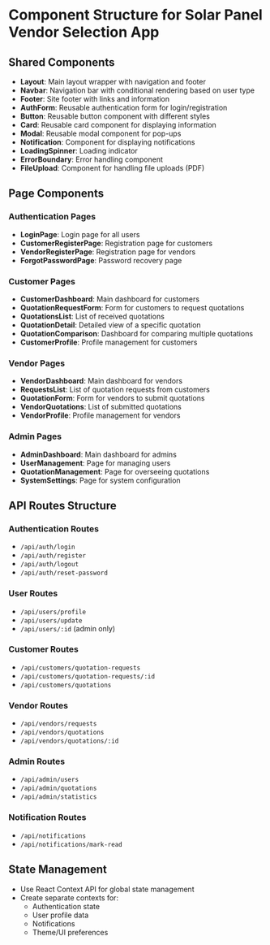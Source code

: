 # Component Structure for Solar Panel Vendor Selection App

## Shared Components
- **Layout**: Main layout wrapper with navigation and footer
- **Navbar**: Navigation bar with conditional rendering based on user type
- **Footer**: Site footer with links and information
- **AuthForm**: Reusable authentication form for login/registration
- **Button**: Reusable button component with different styles
- **Card**: Reusable card component for displaying information
- **Modal**: Reusable modal component for pop-ups
- **Notification**: Component for displaying notifications
- **LoadingSpinner**: Loading indicator
- **ErrorBoundary**: Error handling component
- **FileUpload**: Component for handling file uploads (PDF)

## Page Components

### Authentication Pages
- **LoginPage**: Login page for all users
- **CustomerRegisterPage**: Registration page for customers
- **VendorRegisterPage**: Registration page for vendors
- **ForgotPasswordPage**: Password recovery page

### Customer Pages
- **CustomerDashboard**: Main dashboard for customers
- **QuotationRequestForm**: Form for customers to request quotations
- **QuotationsList**: List of received quotations
- **QuotationDetail**: Detailed view of a specific quotation
- **QuotationComparison**: Dashboard for comparing multiple quotations
- **CustomerProfile**: Profile management for customers

### Vendor Pages
- **VendorDashboard**: Main dashboard for vendors
- **RequestsList**: List of quotation requests from customers
- **QuotationForm**: Form for vendors to submit quotations
- **VendorQuotations**: List of submitted quotations
- **VendorProfile**: Profile management for vendors

### Admin Pages
- **AdminDashboard**: Main dashboard for admins
- **UserManagement**: Page for managing users
- **QuotationManagement**: Page for overseeing quotations
- **SystemSettings**: Page for system configuration

## API Routes Structure

### Authentication Routes
- `/api/auth/login`
- `/api/auth/register`
- `/api/auth/logout`
- `/api/auth/reset-password`

### User Routes
- `/api/users/profile`
- `/api/users/update`
- `/api/users/:id` (admin only)

### Customer Routes
- `/api/customers/quotation-requests`
- `/api/customers/quotation-requests/:id`
- `/api/customers/quotations`

### Vendor Routes
- `/api/vendors/requests`
- `/api/vendors/quotations`
- `/api/vendors/quotations/:id`

### Admin Routes
- `/api/admin/users`
- `/api/admin/quotations`
- `/api/admin/statistics`

### Notification Routes
- `/api/notifications`
- `/api/notifications/mark-read`

## State Management
- Use React Context API for global state management
- Create separate contexts for:
  - Authentication state
  - User profile data
  - Notifications
  - Theme/UI preferences
